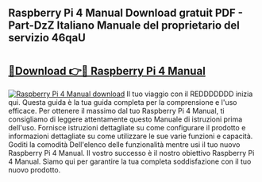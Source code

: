 ## Raspberry Pi 4 Manual Download gratuit PDF - Part-DzZ Italiano Manuale del proprietario del servizio 46qaU

# <h2><a href="http://dff9xg7.blite.top/?on=Raspberry+Pi+4+Manual">🔗Download 👉🔴 Raspberry Pi 4 Manual</a></h2>

[![Raspberry Pi 4 Manual download](https://i.imgur.com/lujVjoI.png)](http://dff9xg7.blite.top/?on=Raspberry+Pi+4+Manual)
Il tuo viaggio con il REDDDDDDD inizia qui. Questa guida è la tua guida completa per la comprensione e l'uso efficace. Per ottenere il massimo dal tuo Raspberry Pi 4 Manual, ti consigliamo di leggere attentamente questo Manuale di istruzioni prima dell'uso. Fornisce istruzioni dettagliate su come configurare il prodotto e informazioni dettagliate su come utilizzare le sue varie funzioni e capacità. Goditi la comodità Dell'elenco delle funzionalità mentre usi il tuo nuovo Raspberry Pi 4 Manual. Il vostro successo è il nostro obiettivo Raspberry Pi 4 Manual. Siamo qui per garantire la tua completa soddisfazione con il tuo nuovo prodotto.
